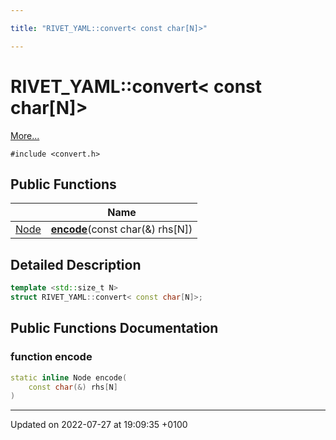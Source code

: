 ```yaml
---

title: "RIVET_YAML::convert< const char[N]>"

---
```


# RIVET_YAML::convert< const char[N]>



 [More...](#detailed-description)


`#include <convert.h>`

## Public Functions

|                | Name           |
| -------------- | -------------- |
| <a href="http://example.org/classes/classrivet__yaml_1_1node/">Node</a> | **[encode](http://example.org/classes/structrivet__yaml_1_1convert_3_01const_01char_0fn_0e_4/#function-encode)**(const char(&) rhs[N]) |

## Detailed Description

```cpp
template <std::size_t N>
struct RIVET_YAML::convert< const char[N]>;
```

## Public Functions Documentation

### function encode

```cpp
static inline Node encode(
    const char(&) rhs[N]
)
```


-------------------------------

Updated on 2022-07-27 at 19:09:35 +0100
